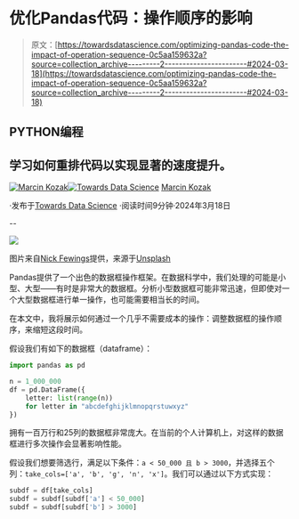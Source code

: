 # 优化Pandas代码：操作顺序的影响

> 原文：[https://towardsdatascience.com/optimizing-pandas-code-the-impact-of-operation-sequence-0c5aa159632a?source=collection_archive---------2-----------------------#2024-03-18](https://towardsdatascience.com/optimizing-pandas-code-the-impact-of-operation-sequence-0c5aa159632a?source=collection_archive---------2-----------------------#2024-03-18)

## PYTHON编程

## 学习如何重排代码以实现显著的速度提升。

[](https://medium.com/@nyggus?source=post_page---byline--0c5aa159632a--------------------------------)[![Marcin Kozak](../Images/d7faf62e48ed81dab5d8ad92819fff54.png)](https://medium.com/@nyggus?source=post_page---byline--0c5aa159632a--------------------------------)[](https://towardsdatascience.com/?source=post_page---byline--0c5aa159632a--------------------------------)[![Towards Data Science](../Images/a6ff2676ffcc0c7aad8aaf1d79379785.png)](https://towardsdatascience.com/?source=post_page---byline--0c5aa159632a--------------------------------) [Marcin Kozak](https://medium.com/@nyggus?source=post_page---byline--0c5aa159632a--------------------------------)

·发布于[Towards Data Science](https://towardsdatascience.com/?source=post_page---byline--0c5aa159632a--------------------------------) ·阅读时间9分钟·2024年3月18日

--

![](../Images/a7f221c06371b40b5dab7ff3281318ad.png)

图片来自[Nick Fewings](https://unsplash.com/@jannerboy62?utm_source=medium&utm_medium=referral)提供，来源于[Unsplash](https://unsplash.com/?utm_source=medium&utm_medium=referral)

Pandas提供了一个出色的数据框操作框架。在数据科学中，我们处理的可能是小型、大型——有时是非常大的数据框。分析小型数据框可能非常迅速，但即使对一个大型数据框进行单一操作，也可能需要相当长的时间。

在本文中，我将展示如何通过一个几乎不需要成本的操作：调整数据框的操作顺序，来缩短这段时间。

假设我们有如下的数据框（dataframe）：

```py
import pandas as pd

n = 1_000_000
df = pd.DataFrame({
    letter: list(range(n))
    for letter in "abcdefghijklmnopqrstuwxyz"
})
```

拥有一百万行和25列的数据框非常庞大。在当前的个人计算机上，对这样的数据框进行多次操作会显著影响性能。

假设我们想要筛选行，满足以下条件：`a < 50_000 且 b > 3000`，并选择五个列：`take_cols=['a', 'b', 'g', 'n', 'x']`。我们可以通过以下方式实现：

```py
subdf = df[take_cols]
subdf = subdf[subdf['a'] < 50_000]
subdf = subdf[subdf['b'] > 3000]
```
